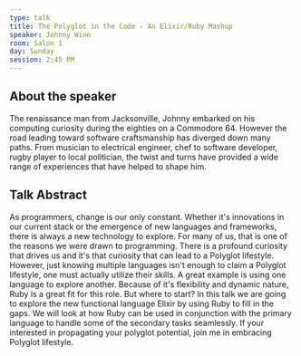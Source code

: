 ```yaml
---
type: talk
title: The Polyglot in the Code - An Elixir/Ruby Mashup
speaker: Johnny Winn
room: Salon 1
day: Sunday
session: 2:45 PM
---
```


## About the speaker

The renaissance man from Jacksonville, Johnny embarked on his computing curiosity during the eighties on a Commodore 64. However the road leading toward software craftsmanship has diverged down many paths. From musician to electrical engineer, chef to software developer, rugby player to local politician, the twist and turns have provided a wide range of experiences that have helped to shape him.

## Talk Abstract

As programmers, change is our only constant. Whether it's innovations in our current stack or the emergence of new languages and frameworks, there is always a new technology to explore. For many of us, that is one of the reasons we were drawn to programming. There is a profound curiosity that drives us and it's that curiosity that can lead to a Polyglot lifestyle. However, just knowing multiple languages isn't enough to claim a Polyglot lifestyle, one must actually utilize their skills. A great example is using one language to explore another. Because of it's flexibility and dynamic nature, Ruby is a great fit for this role. But where to start? In this talk we are going to explore the new functional language Elixir by using Ruby to fill in the gaps. We will look at how Ruby can be used in conjunction with the primary language to handle some of the secondary tasks seamlessly. If your interested in propagating your polyglot potential, join me in embracing Polyglot lifestyle.